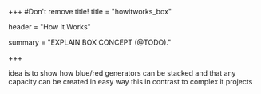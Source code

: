 +++
#Don't remove title!
title = "howitworks_box"

header = "How It Works"

summary = "EXPLAIN BOX CONCEPT (@TODO)."

+++

idea is to show how blue/red generators can be stacked and that any capacity can be created in easy way
this in contrast to complex it projects

